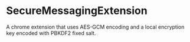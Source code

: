 # SecureMessagingExtension
A chrome extension that uses AES-GCM encoding and a local encryption key encoded with PBKDF2 fixed salt.
